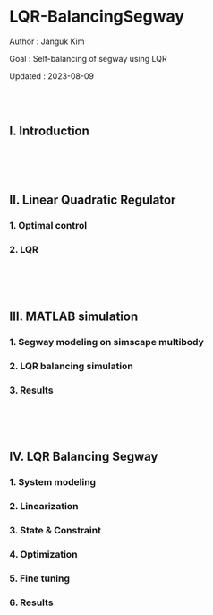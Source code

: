 # LQR-BalancingSegway
Author   : Janguk Kim

Goal    : Self-balancing of segway using LQR

Updated : 2023-08-09

<br/><br/>
## Ⅰ. Introduction



<br/><br/><br/>
## Ⅱ. Linear Quadratic Regulator
### 1. Optimal control

### 2. LQR



<br/><br/><br/>
## Ⅲ. MATLAB simulation
### 1. Segway modeling on simscape multibody

### 2. LQR balancing simulation

### 3. Results



<br/><br/><br/>
## Ⅳ. LQR Balancing Segway
### 1. System modeling

### 2. Linearization

### 3. State & Constraint

### 4. Optimization

### 5. Fine tuning

### 6. Results


